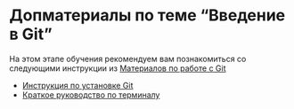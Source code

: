 # Допматериалы по теме “Введение в Git”

На этом этапе обучения рекомендуем вам познакомиться со следующими инструкции из [Материалов по работе с Git](./GitMaterialsAll.md)

  


- [Инструкция по установке Git](https://github.com/netology-code/guides/tree/master/git)
- [Краткое руководство по терминалу](https://github.com/netology-code/guides/blob/master/git-terminal/git-terminal.md)

